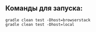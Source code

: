 





## Команды для запуска:

```
gradle clean test -Dhost=browserstack
gradle clean test -Dhost=local
```
